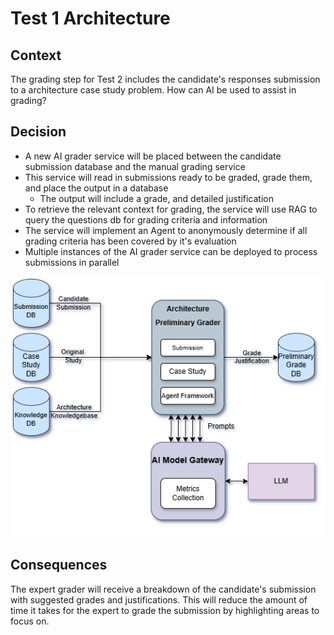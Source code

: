 # Test 1 Architecture

## Context

The grading step for Test 2 includes the candidate's responses submission to a architecture case study problem. How can AI be used to assist in grading? 


## Decision

- A new AI grader service will be placed between the candidate submission database and the manual grading service
- This service will read in submissions ready to be graded, grade them, and place the output in a database
    - The output will include a grade, and detailed justification
- To retrieve the relevant context for grading, the service will use RAG to query the questions db for grading criteria and information
- The service will implement an Agent to anonymously determine if all grading criteria has been covered by it's evaluation
- Multiple instances of the AI grader service can be deployed to process submissions in parallel


![](../../images/Test%202%20Architecture.png)

## Consequences

The expert grader will receive a breakdown of the candidate's submission with suggested grades and justifications. This will reduce
the amount of time it takes for the expert to grade the submission by highlighting areas to focus on. 